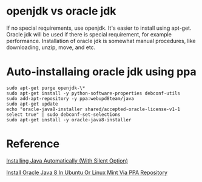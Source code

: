 # openjdk vs oracle jdk
If no special requirements, use openjdk. It's easier to install using apt-get. 
Oracle jdk will be used if there is special requirement, for example performance.
Installation of oracle jdk is somewhat manual procedures, like downloading, unzip,
move, and etc.

# Auto-installaing oracle jdk using ppa
```
sudo apt-get purge openjdk-\*
sudo apt-get install -y python-software-properties debconf-utils
sudo add-apt-repository -y ppa:webupd8team/java
sudo apt-get update
echo "oracle-java8-installer shared/accepted-oracle-license-v1-1 select true" | sudo debconf-set-selections
sudo apt-get install -y oracle-java8-installer
```

# Reference
[Installing Java Automatically (With Silent Option)](http://askubuntu.com/questions/190582/installing-java-automatically-with-silent-option)

[Install Oracle Java 8 In Ubuntu Or Linux Mint Via PPA Repository](http://www.webupd8.org/2012/09/install-oracle-java-8-in-ubuntu-via-ppa.html)
